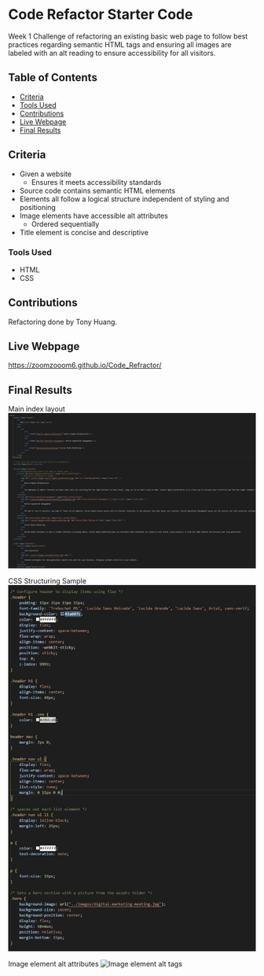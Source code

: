 # Code Refactor Starter Code
Week 1 Challenge of refactoring an existing basic web page to follow best practices regarding semantic HTML tags and ensuring all images are labeled with an alt reading to ensure accessibility for all visitors.

## Table of Contents
* [Criteria](#criteria)
* [Tools Used](#tools-used)
* [Contributions](#contributions)
* [Live Webpage](#live-webpage)
* [Final Results](#final-results)

## Criteria
* Given a website
    * Ensures it meets accessibility standards
* Source code contains semantic HTML elements
* Elements all follow a logical structure independent of styling and positioning
* Image elements have accessible alt attributes
    * Ordered sequentially
* Title element is concise and descriptive

### Tools Used
* HTML
* CSS

## Contributions
Refactoring done by Tony Huang.

## Live Webpage
https://zoomzooom6.github.io/Code_Refractor/

## Final Results
Main index layout
<img src='./assets/images/MainIndexLayout.jpg' alt='Main index.html layout' />

CSS Structuring Sample
<img src='./assets/images/CSS_Structure.jpg' alt='CSS structure sample' />

Image element alt attributes
<img src='./assets/images/ImageElementsAlts.jpg' alt='Image element alt tags' />
